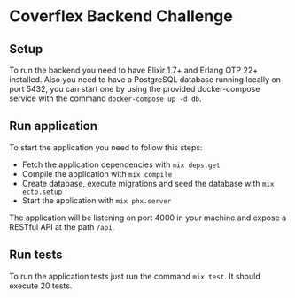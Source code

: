 # Coverflex Backend Challenge

## Setup

To run the backend you need to have Elixir 1.7+ and Erlang OTP 22+ installed.
Also you need to have a PostgreSQL database running locally on port 5432, you can start one by using the provided docker-compose service with the command `docker-compose up -d db`.

## Run application

To start the application you need to follow this steps:

- Fetch the application dependencies with `mix deps.get`
- Compile the application with `mix compile`
- Create database, execute migrations and seed the database with `mix ecto.setup`
- Start the application with `mix phx.server`

The application will be listening on port 4000 in your machine and expose a RESTful API at the path `/api`.

## Run tests

To run the application tests just run the command `mix test`. It should execute 20 tests.
